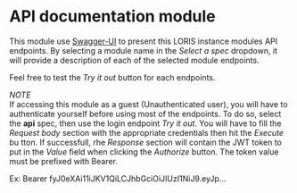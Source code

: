 # API documentation module

This module use [Swagger-UI](https://swagger.io/tools/swagger-ui/) to present this LORIS instance modules API endpoints. By selecting a module name in the *Select  a spec* dropdown, it will provide a description of each of the selected module endpoints.

Feel free to test the *Try it out* button for each endpoints.

*NOTE*  
If accessing this module as a guest (Unauthenticated user), you will have to authenticate yourself before using most of the endpoints. To do so, select the
**api** spec, then use the login endpoint *Try it out*. You will have to fill the *Request body* section with the appropriate credentials then hit the *Execute* bu
tton. If successfull, rhe *Response* section will contain the JWT token to put in the *Value* field when clicking the *Authorize* button. The token value must be prefixed with Bearer.  

Ex: Bearer fyJ0eXAi11iJKV1QiLCJhbGciOiJIUzI1NiJ9.eyJp...


